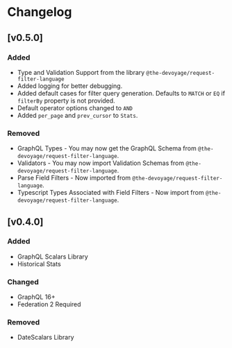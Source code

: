 # Changelog

## [v0.5.0]

### Added
- Type and Validation Support from the library `@the-devoyage/request-filter-language`
- Added logging for better debugging.
- Added default cases for filter query generation. Defaults to `MATCH` or `EQ` if `filterBy` property is not provided.
- Default operator options changed to `AND`
- Added `per_page` and `prev_cursor` to `Stats`.

### Removed
- GraphQL Types - You may now get the GraphQL Schema from `@the-devoyage/request-filter-language`.
- Validators - You may now import Validation Schemas from `@the-devoyage/request-filter-language`.
- Parse Field Filters - Now imported from `@the-devoyage/request-filter-language`.
- Typescript Types Associated with Field Filters - Now import from `@the-devoyage/request-filter-language`.

## [v0.4.0]

### Added
- GraphQL Scalars Library
- Historical Stats

### Changed
- GraphQL 16+
- Federation 2 Required

### Removed
- DateScalars Library 
